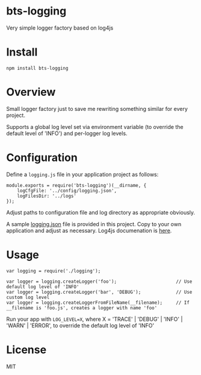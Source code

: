 bts-logging
===========

Very simple logger factory based on log4js

# Install

```
npm install bts-logging
```

# Overview

Small logger factory just to save me rewriting something similar for every project.

Supports a global log level set via environment variable (to override the default level of 'INFO') and per-logger log levels.  

# Configuration

Define a `logging.js` file in your application project as follows:
 
```
module.exports = require('bts-logging')(__dirname, {
    logCfgFile: '../config/logging.json',
    logFilesDir: '../logs'
});

```

Adjust paths to configuration file and log directory as appropriate obviously.

A sample [logging.json](logging.json.example) file is provided in this project. Copy to your own application and adjust as necessary.
Log4js documenation is [here](https://github.com/nomiddlename/log4js-node). 

# Usage

```
var logging = require('./logging');

var logger = logging.createLogger('foo');                      // Use default log level of 'INFO'
var logger = logging.createLogger('bar', 'DEBUG');             // Use custom log level
var logger = logging.createLoggerFromFileName(__filename);     // If __filename is 'foo.js', creates a logger with name 'foo' 
```

Run your app with `LOG_LEVEL=X`, where X = 'TRACE' | 'DEBUG' | 'INFO' | 'WARN' | 'ERROR', to override the default log level of 'INFO'

# License

MIT
